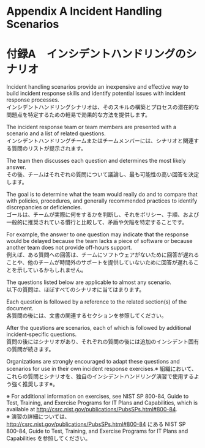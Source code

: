 # Appendix A Incident Handling Scenarios
# 付録A　インシデントハンドリングのシナリオ

Incident handling scenarios provide an inexpensive and effective way to build incident response skills and identify potential issues with incident response processes.  
インシデントハンドリングシナリオは、そのスキルの構築とプロセスの潜在的な問題点を特定するための軽易で効果的な方法を提供します。 

The incident response team or team members are presented with a scenario and a list of related questions.  
インシデントハンドリングチームまたはチームメンバーには、シナリオと関連する質問のリストが提示されます。 

The team then discusses each question and determines the most likely answer.  
その後、チームはそれぞれの質問について議論し、最も可能性の高い回答を決定します。 

The goal is to determine what the team would really do and to compare that with policies, procedures, and generally recommended practices to identify discrepancies or deficiencies.  
ゴールは、チームが実際に何をするかを判断し、それをポリシー、手順、および一般的に推奨されている慣行と比較して、矛盾や欠陥を特定することです。 

For example, the answer to one question may indicate that the response would be delayed because the team lacks a piece of software or because another team does not provide off-hours support.  
例えば、ある質問への回答は、チームにソフトウェアがないために回答が遅れることや、他のチームが時間外のサポートを提供していないために回答が遅れることを示しているかもしれません。 

The questions listed below are applicable to almost any scenario.  
以下の質問は、ほぼすべてのシナリオに当てはまります。 

Each question is followed by a reference to the related section(s) of the document.  
各質問の後には、文書の関連するセクションを参照してください。 

After the questions are scenarios, each of which is followed by additional incident-specific questions.  
質問の後にはシナリオがあり、それぞれの質問の後には追加のインシデント固有の質問が続きます。

Organizations are strongly encouraged to adapt these questions and scenarios for use in their own incident response exercises.※
組織において、これらの質問とシナリオを、独自のインシデントハンドリング演習で使用するよう強く推奨します※。

※ For additional information on exercises, see NIST SP 800-84, Guide to Test, Training, and Exercise Programs for IT Plans and Capabilities, which is available at http://csrc.nist.gov/publications/PubsSPs.html#800-84.  
※ 演習の詳細については、http://csrc.nist.gov/publications/PubsSPs.html#800-84 にある NIST SP 800-84, Guide to Test, Training, and Exercise Programs for IT Plans and Capabilities を参照してください。